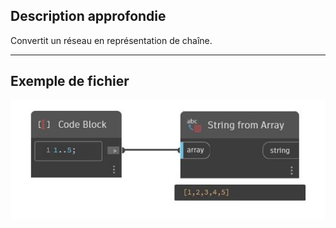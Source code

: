 ## Description approfondie
Convertit un réseau en représentation de chaîne.
___
## Exemple de fichier

![String from Array](./CoreNodeModels.FromArray_img.jpg)

